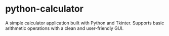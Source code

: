 # python-calculator
A simple calculator application built with Python and Tkinter. Supports basic arithmetic operations with a clean and user-friendly GUI.
